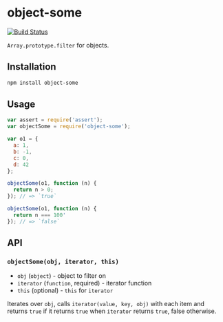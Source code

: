 # object-some
[![Build Status](https://travis-ci.org/mmalecki/object-some.png?branch=master)](https://travis-ci.org/mmalecki/object-some)

`Array.prototype.filter` for objects.

## Installation

```sh
npm install object-some
```

## Usage

```js
var assert = require('assert');
var objectSome = require('object-some');

var o1 = {
  a: 1,
  b: -1,
  c: 0,
  d: 42
};

objectSome(o1, function (n) {
  return n > 0;
}); // => `true`

objectSome(o1, function (n) {
  return n === 100'
}); // => `false`
```

## API

### `objectSome(obj, iterator, this)`

* `obj` (`object`) - object to filter on
* `iterator` (`function`, required) - iterator function
* `this` (optional) - `this` for `iterator`

Iterates over `obj`, calls `iterator(value, key, obj)` with each item and
returns `true` if it returns `true` when `iterator` returns `true`, false otherwise.
